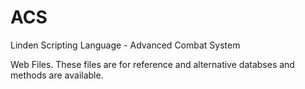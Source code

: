 # ACS
Linden Scripting Language - Advanced Combat System 

Web Files.
These files are for reference and alternative databses and methods are available.
